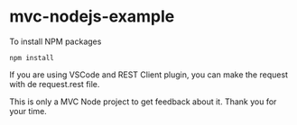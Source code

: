 # mvc-nodejs-example

To install NPM packages

`npm install`

If you are using VSCode and REST Client plugin, you can make the request with de request.rest file.

This is only a MVC Node project to get feedback about it.
Thank you for your time.